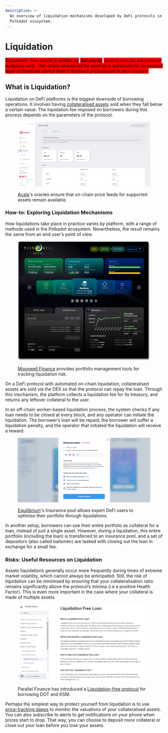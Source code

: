 ```yaml
---
description: >-
  An overview of liquidation mechanisms developed by DeFi protocols in the
  Polkadot ecosystem.
---
```


# Liquidation

_<mark style="background-color:red;">Disclaimer: This article is written by</mark> <mark style="background-color:red;"></mark><mark style="background-color:red;">**Dot.alert()**</mark> <mark style="background-color:red;"></mark><mark style="background-color:red;">contributors for educational purposes only. This article should not be used as a substitute for competent legal or financial advice from a licensed professional in your country.</mark>_



## What is Liquidation?

Liquidation on DeFi platforms is the biggest downside of borrowing operations. It involves having [collateralised assets](collateralisation.md) sold when they fall below a certain value. The liquidation fee imposed on borrowers during this process depends on the parameters of the protocol.

<figure><img src="../../../.gitbook/assets/O_BorrowingAcala.JPG" alt="Acala network&#x27;s dashboard showing aggregated price feeds for ACA, DOT, and USDC assets."><figcaption><p><a href="https://apps.acala.network/vault/oracle">Acala</a>'s oracles ensure that on-chain price feeds for supported assets remain available. </p></figcaption></figure>



### How-to: Exploring Liquidation Mechanisms <a href="#d0cc" id="d0cc"></a>

How liquidations take place in practice varies by platform, with a range of methods used in the Polkadot ecosystem. Nevertheless, the result remains the same from an end user’s point of view.

<figure><img src="../../../.gitbook/assets/O_BorrowingHealthFactor.png" alt="The portfolio management dashboard of Moonwell Finance showing a user&#x27;s portfolio details such as balances and borrowed GLMR."><figcaption><p><a href="https://moonwell.fi/artemis/GLMR">Moonwell Finance</a> provides portfolio management tools for tracking liquidation risk. </p></figcaption></figure>

On a DeFi protocol with automated on-chain liquidation, collateralised assets are sold via the DEX so that the protocol can repay the loan. Through this mechanism, the platform collects a liquidation fee for its treasury, and returns any leftover collateral to the user.

In an off-chain worker-based liquidation process, the system checks if any loan needs to be closed at every block, and any operator can initiate the liquidation. The borrower’s loan will be repaid, the borrower will suffer a liquidation penalty, and the operator that initiated the liquidation will receive a reward.

<figure><img src="../../../.gitbook/assets/O_BorrowingEquilibrium.JPG" alt="The requirements for participating in Equilibrium network&#x27;s insurance pool."><figcaption><p><a href="https://app.equilibrium.io/earn?action=insurance-pool-learn-more">Equilibrium</a>'s Insurance pool allows expert DeFi users to optimise their portfolio through liquidations.  </p></figcaption></figure>

In another setup, borrowers can use their entire portfolio as collateral for a loan, instead of just a single asset. However, during a liquidation, this entire portfolio (including the loan) is transferred to an insurance pool, and a set of depositors (also called bailsmen) are tasked with closing out the loan in exchange for a small fee.



### Risks: Useful Resources on Liquidation <a href="#b36b" id="b36b"></a>

Assets liquidations generally occur more frequently during times of extreme market volatility, which cannot always be anticipated. Still, the risk of liquidation can be minimised by ensuring that your collateralisation ratio remains significantly above the protocol’s minima (i.e a positive Health Factor). This is even more important in the case where your collateral is made of multiple assets.

<figure><img src="../../../.gitbook/assets/O_BorrowingFree.JPG" alt="An explanation of the Liquidation free loan feature on Parallel Finance."><figcaption><p>Parallel Finance has introduced a <a href="https://docs.parallel.fi/parallel-finance/parallel-finance-protocol/parallel-product-guides/money-market-guide/liquidation-free-loan">Liquidation-free protocol</a> for borrowing DOT and KSM.</p></figcaption></figure>

Perhaps the simplest way to protect yourself from liquidation is to use [price-tracking dapps](../swapping/portfolio-management.md) to monitor the valuations of your collateralised assets. You can also subscribe to alerts to get notifications on your phone when prices start to drop. That way, you can choose to deposit more collateral or close out your loan before you lose your assets.

